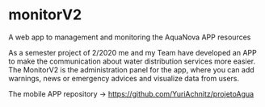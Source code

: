 # monitorV2
A web app to management and monitoring the AquaNova APP resources

As a semester project of 2/2020 me and my Team have developed an APP to make the communication about water distribution services more easier.
The MonitorV2 is the administration panel for the app, where you can add warnings, news or emergency advices and visualize data from users.

The mobile APP repository -> https://github.com/YuriAchnitz/projetoAgua
